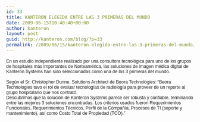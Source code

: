 ```yaml
---
id: 33
title: KANTERON ELEGIDA ENTRE LAS 3 PRIMERAS DEL MUNDO
date: 2009-06-15T10:40:40+00:00
author: kanteron
layout: post
guid: http://kanteron.com/blog/?p=33
permalink: /2009/06/15/kanteron-elegida-entre-las-3-primeras-del-mundo/
---
```

<p style="font: normal normal normal 12px/normal Helvetica;margin: 0px">
  En un estudio independiente realizado por una consultora tecnológica para uno de los grupos de hospitales más importantes de Norteamérica, las soluciones de imagen médica digital de Kanteron Systems han sido seleccionadas como una de las 3 primeras del mundo.
</p>

<p style="font: normal normal normal 12px/normal Helvetica;margin: 0px">
  &nbsp;
</p>

<p style="font: normal normal normal 12px/normal Helvetica;margin: 0px">
  Según el Sr. Christopher Dunne, Solutions Architect de Beora Technologies: “Beora Technologies tuvo el rol de evaluar tecnologías de radiología para proveer de un reporte al grupo hospitalario que nos contrató.
</p>

<p style="font: normal normal normal 12px/normal Helvetica;margin: 0px">
  Descubrimos que la solución de Kanteron Systems parece ser robusta y confiable, terminando entre las mejores 3 soluciones encontradas. Los criterios usados fueron Requerimientos Funcionales, Requerimientos Técnicos, Perfil de la Compañía, Procesos de TI (soporte y mantenimiento), así como Costo Total de Propiedad (TCO).”
</p>